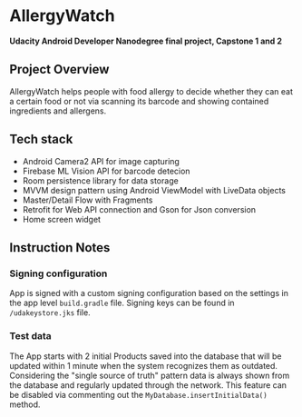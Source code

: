 # AllergyWatch

**Udacity Android Developer Nanodegree final project, Capstone 1 and 2**

## Project Overview
AllergyWatch helps people with food allergy to decide whether they can eat a certain
food or not via scanning its barcode and showing contained ingredients and allergens.

## Tech stack
* Android Camera2 API for image capturing
* Firebase ML Vision API for barcode detecion
* Room persistence library for data storage
* MVVM design pattern using Android ViewModel with LiveData objects
* Master/Detail Flow with Fragments
* Retrofit for Web API connection and Gson for Json conversion
* Home screen widget

## Instruction Notes
### Signing configuration
App is signed with a custom signing configuration based on the settings in the app level 
`build.gradle` file. Signing keys can be found in `/udakeystore.jks` file.

### Test data
The App starts with 2 initial Products saved into the database that will be updated within 1 minute
when the system recognizes them as outdated. Considering the "single source of truth" pattern
data is always shown from the database and regularly updated through the network. This feature
can be disabled via commenting out the `MyDatabase.insertInitialData()` method.